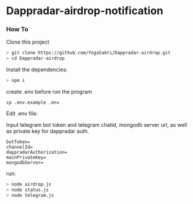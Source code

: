 # Dappradar-airdrop-notification

### How To
Clone this project

```bash
> git clone https://github.com/YogaSakti/Dappradar-airdrop.git
> cd Dappradar-airdrop

```

Install the dependencies:

```bash
> npm i
```

create .env before run the program
```
cp .env.example .env
```

Edit .env file: 

Input telegram bot token and telegram chatid, mongodb server url, as well as private key for dappradar auth.

```
botToken=
channelId=
dappradarAuthorization=
mainPrivateKey=
mongodbServer=
```

run:

```bash
> node airdrop.js
> node status.js
> node telegram.js
```
